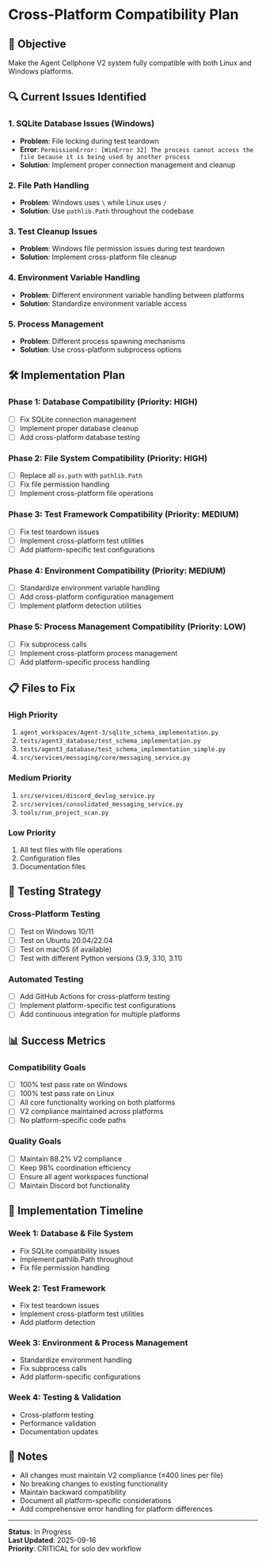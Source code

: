 # Cross-Platform Compatibility Plan

## 🎯 **Objective**
Make the Agent Cellphone V2 system fully compatible with both Linux and Windows platforms.

## 🔍 **Current Issues Identified**

### 1. **SQLite Database Issues (Windows)**
- **Problem**: File locking during test teardown
- **Error**: `PermissionError: [WinError 32] The process cannot access the file because it is being used by another process`
- **Solution**: Implement proper connection management and cleanup

### 2. **File Path Handling**
- **Problem**: Windows uses `\` while Linux uses `/`
- **Solution**: Use `pathlib.Path` throughout the codebase

### 3. **Test Cleanup Issues**
- **Problem**: Windows file permission issues during test teardown
- **Solution**: Implement cross-platform file cleanup

### 4. **Environment Variable Handling**
- **Problem**: Different environment variable handling between platforms
- **Solution**: Standardize environment variable access

### 5. **Process Management**
- **Problem**: Different process spawning mechanisms
- **Solution**: Use cross-platform subprocess options

## 🛠️ **Implementation Plan**

### Phase 1: Database Compatibility (Priority: HIGH)
- [ ] Fix SQLite connection management
- [ ] Implement proper database cleanup
- [ ] Add cross-platform database testing

### Phase 2: File System Compatibility (Priority: HIGH)
- [ ] Replace all `os.path` with `pathlib.Path`
- [ ] Fix file permission handling
- [ ] Implement cross-platform file operations

### Phase 3: Test Framework Compatibility (Priority: MEDIUM)
- [ ] Fix test teardown issues
- [ ] Implement cross-platform test utilities
- [ ] Add platform-specific test configurations

### Phase 4: Environment Compatibility (Priority: MEDIUM)
- [ ] Standardize environment variable handling
- [ ] Add cross-platform configuration management
- [ ] Implement platform detection utilities

### Phase 5: Process Management Compatibility (Priority: LOW)
- [ ] Fix subprocess calls
- [ ] Implement cross-platform process management
- [ ] Add platform-specific process handling

## 📋 **Files to Fix**

### High Priority
1. `agent_workspaces/Agent-3/sqlite_schema_implementation.py`
2. `tests/agent3_database/test_schema_implementation.py`
3. `tests/agent3_database/test_schema_implementation_simple.py`
4. `src/services/messaging/core/messaging_service.py`

### Medium Priority
1. `src/services/discord_devlog_service.py`
2. `src/services/consolidated_messaging_service.py`
3. `tools/run_project_scan.py`

### Low Priority
1. All test files with file operations
2. Configuration files
3. Documentation files

## 🧪 **Testing Strategy**

### Cross-Platform Testing
- [ ] Test on Windows 10/11
- [ ] Test on Ubuntu 20.04/22.04
- [ ] Test on macOS (if available)
- [ ] Test with different Python versions (3.9, 3.10, 3.11)

### Automated Testing
- [ ] Add GitHub Actions for cross-platform testing
- [ ] Implement platform-specific test configurations
- [ ] Add continuous integration for multiple platforms

## 📊 **Success Metrics**

### Compatibility Goals
- [ ] 100% test pass rate on Windows
- [ ] 100% test pass rate on Linux
- [ ] All core functionality working on both platforms
- [ ] V2 compliance maintained across platforms
- [ ] No platform-specific code paths

### Quality Goals
- [ ] Maintain 88.2% V2 compliance
- [ ] Keep 98% coordination efficiency
- [ ] Ensure all agent workspaces functional
- [ ] Maintain Discord bot functionality

## 🚀 **Implementation Timeline**

### Week 1: Database & File System
- Fix SQLite compatibility issues
- Implement pathlib.Path throughout
- Fix file permission handling

### Week 2: Test Framework
- Fix test teardown issues
- Implement cross-platform test utilities
- Add platform detection

### Week 3: Environment & Process Management
- Standardize environment handling
- Fix subprocess calls
- Add platform-specific configurations

### Week 4: Testing & Validation
- Cross-platform testing
- Performance validation
- Documentation updates

## 📝 **Notes**

- All changes must maintain V2 compliance (≤400 lines per file)
- No breaking changes to existing functionality
- Maintain backward compatibility
- Document all platform-specific considerations
- Add comprehensive error handling for platform differences

---

**Status**: In Progress  
**Last Updated**: 2025-09-16  
**Priority**: CRITICAL for solo dev workflow
